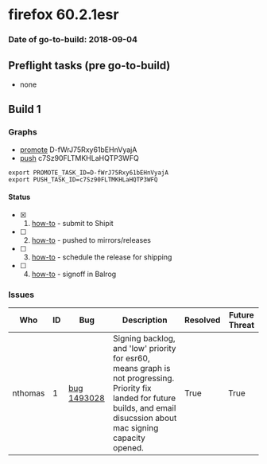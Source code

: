 # firefox 60.2.1esr

### Date of go-to-build: 2018-09-04

## Preflight tasks (pre go-to-build)
- none

## Build 1  

### Graphs
* [promote](https://tools.taskcluster.net/push-inspector/#/D-fWrJ75Rxy61bEHnVyajA) D-fWrJ75Rxy61bEHnVyajA
* [push](https://tools.taskcluster.net/push-inspector/#/c7Sz90FLTMKHLaHQTP3WFQ) c7Sz90FLTMKHLaHQTP3WFQ
```
export PROMOTE_TASK_ID=D-fWrJ75Rxy61bEHnVyajA
export PUSH_TASK_ID=c7Sz90FLTMKHLaHQTP3WFQ
```


#### Status
- [x] 1.  [how-to](https://wiki.mozilla.org/Release:Release_Automation_on_Mercurial:Starting_a_Release#Submit_to_Ship_It)  - submit to Shipit
- [ ] 2.  [how-to](https://github.com/mozilla-releng/releasewarrior-2.0/blob/master/docs/release-promotion/desktop/howto.md#push-artifacts-to-releases-directory)  - pushed to mirrors/releases
- [ ] 3.  [how-to](https://github.com/mozilla-releng/releasewarrior-2.0/blob/master/docs/release-promotion/desktop/howto.md#ship-the-release)  - schedule the release for shipping
- [ ] 4.  [how-to](https://github.com/mozilla-releng/releasewarrior-2.0/blob/master/docs/release-promotion/desktop/howto.md#obtain-sign-offs-for-changes)  - signoff in Balrog

### Issues
| Who                 | ID               | Bug                                                                 | Description                | Resolved                | Future Threat                |
| ------------------- | ---------------- | ------------------------------------------------------------------- | -------------------------- | ----------------------- | ---------------------------- |
| nthomas  | 1 | [bug 1493028](https://bugzil.la/1493028)        | Signing backlog, and 'low' priority for esr60, means graph is not progressing. Priority fix landed for future builds, and email disucssion about mac signing capacity opened. | True | True |

